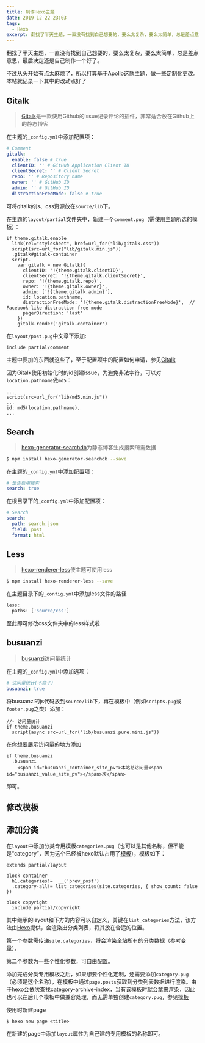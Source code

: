 ```yaml
---
title: 制作Hexo主题
date: 2019-12-22 23:03
tags: 
  - Hexo
excerpt: 翻找了半天主题，一直没有找到自己想要的，要么太复杂，要么太简单，总是差点意思，最后决定还是自己制作一个...
---
```


翻找了半天主题，一直没有找到自己想要的，要么太复杂，要么太简单，总是差点意思，最后决定还是自己制作一个好了。

不过从头开始有点太麻烦了，所以打算基于[Apollo](https://github.com/pinggod/hexo-theme-apollo)这款主题，做一些定制化更改。本帖就记录一下其中的改动点好了

## Gitalk

> [Gitalk](https://gitalk.github.io)是一款使用Github的issue记录评论的插件，非常适合放在Github上的静态博客

在主题的`_config.yml`中添加配置项：

```yml
# Comment
gitalk:
  enable: false # true
  clientID: '' # GitHub Application Client ID
  clientSecret: '' # Client Secret
  repo: '' # Repository name
  owner: '' # GitHub ID
  admin: '' # GitHub ID
  distractionFreeMode: false # true
```

可将gitalk的js、css资源放在`source/lib`下。

在主题的`layout/partial`文件夹中，新建一个`comment.pug`（需使用主题所选的模板）：

```pug
if theme.gitalk.enable
  link(rel="stylesheet", href=url_for("lib/gitalk.css"))
  script(src=url_for("lib/gitalk.min.js"))
  .gitalk#gitalk-container
  script.
    var gitalk = new Gitalk({
      clientID: '!{theme.gitalk.clientID}',
      clientSecret: '!{theme.gitalk.clientSecret}',
      repo: '!{theme.gitalk.repo}',
      owner: '!{theme.gitalk.owner}',
      admin: ['!{theme.gitalk.admin}'],
      id: location.pathname,
      distractionFreeMode: '!{theme.gitalk.distractionFreeMode}',  // Facebook-like distraction free mode
      pagerDirection: 'last'
    })
    gitalk.render('gitalk-container')
```

在`layout/post.pug`中文章下添加:

```pug
include partial/comment
```

主题中要加的东西就这些了，至于配置项中的配置如何申请，参见[Gitalk](https://gitalk.github.io)

因为Gitalk使用初始化时的id创建issue，为避免非法字符，可以对`location.pathname`做`md5`：

```pug
...
script(src=url_for("lib/md5.min.js"))
...
id: md5(location.pathname),
...
```

## Search

> [hexo-generator-searchdb](https://github.com/theme-next/hexo-generator-searchdb)为静态博客生成搜索所需数据

```bash
$ npm install hexo-generator-searchdb --save
```

在主题的`_config.yml`中添加配置项：

```yml
# 是否启用搜索
search: true
```

在根目录下的`_config.yml`中添加配置项：

```yml
# Search
search:
  path: search.json
  field: post
  format: html
```

## Less

> [hexo-renderer-less](https://github.com/hexojs/hexo-renderer-less)使主题可使用less

```bash
$ npm install hexo-renderer-less --save
```

在主题目录下的`_config.yml`中添加less文件的路径

```js
less:
  paths: ['source/css']
```

至此即可修改css文件夹中的less样式啦

## busuanzi

> [busuanzi](https://busuanzi.ibruce.info/)访问量统计

在主题的`_config.yml`中添加选项：

```yml
# 访问量统计(不蒜子)
busuanzi: true
```

将busuanzi的js代码放到`source/lib`下，再在模板中（例如`scripts.pug`或`footer.pug`之类）添加：

```pug
//- 访问量统计
if theme.busuanzi
  script(async src=url_for("lib/busuanzi.pure.mini.js"))
```

在你想要展示访问量的地方添加

```pug
if theme.busuanzi
  .busuanzi
    <span id="busuanzi_container_site_pv">本站总访问量<span id="busuanzi_value_site_pv"></span>次</span>
```

即可。

## 修改模板

## 添加分类

在`layout`中添加分类专用模板`categories.pug`（也可以是其他名称，但不能是“category”，因为这个已经被hexo默认占用了[模板](https://hexo.io/zh-cn/docs/templates)），模板如下：

```pug
extends partial/layout

block container
  h1.categories!=  __('prev_post')
  .category-all!= list_categories(site.categories, { show_count: false })

block copyright
  include partial/copyright
```

其中继承的layout和下方的内容可以自定义，关键在`list_categories`方法，该方法由[Hexo](https://hexo.io/zh-cn/docs/helpers#list-categories)提供，会渲染出分类列表，将其放在合适的位置。

第一个参数需传递`site.categories`，将会渲染全站所有的分类数据（参考[变量](https://hexo.io/zh-cn/docs/variables)）。

第二个参数为一些个性化参数，可自由配置。

添加完成分类专用模板之后，如果想要个性化定制，还需要添加`category.pug`（必须是这个名称），在模板中通过`page.posts`获取到分类列表数据进行渲染。由于hexo会依次查找category-archive-index，当有该模板时就会拿来渲染，因此也可以在后几个模板中做兼容处理，而无需单独创建`category.pug`，参见[模板](https://hexo.io/zh-cn/docs/templates)

使用时新建page

```
$ hexo new page <title>
```

在新建的page中添加`layout`属性为自己建的专用模板的名称即可。